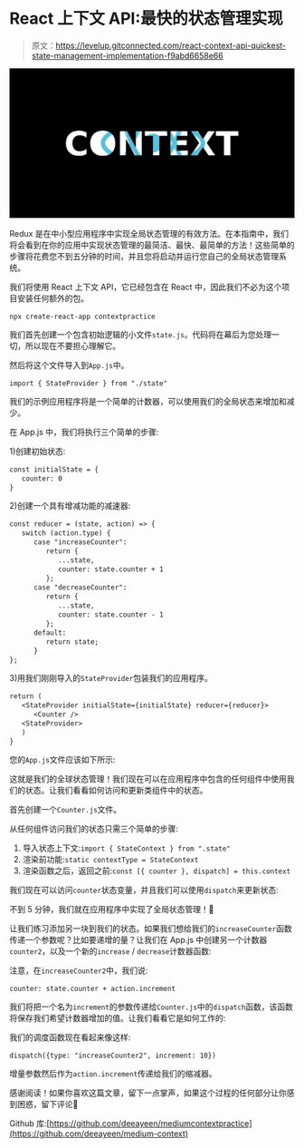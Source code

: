 # React 上下文 API:最快的状态管理实现

> 原文：<https://levelup.gitconnected.com/react-context-api-quickest-state-management-implementation-f9abd6658e66>

![](img/8ceb6ea7720cb8f772bc89d7902c79bf.png)

Redux 是在中小型应用程序中实现全局状态管理的有效方法。在本指南中，我们将会看到在你的应用中实现状态管理的最简洁、最快、最简单的方法！这些简单的步骤将花费您不到五分钟的时间，并且您将启动并运行您自己的全局状态管理系统。

我们将使用 React 上下文 API，它已经包含在 React 中，因此我们不必为这个项目安装任何额外的包。

```
npx create-react-app contextpractice
```

我们首先创建一个包含初始逻辑的小文件`state.js`。代码将在幕后为您处理一切，所以现在不要担心理解它。

然后将这个文件导入到`App.js`中。

```
import { StateProvider } from "./state"
```

我们的示例应用程序将是一个简单的计数器，可以使用我们的全局状态来增加和减少。

在 App.js 中，我们将执行三个简单的步骤:

1)创建初始状态:

```
const initialState = {
   counter: 0
}
```

2)创建一个具有增减功能的减速器:

```
const reducer = (state, action) => {
   switch (action.type) {
      case "increaseCounter":
         return {
            ...state,
            counter: state.counter + 1
         };
      case "decreaseCounter":
         return {
            ...state,
            counter: state.counter - 1
         };
      default:
         return state;
      }
};
```

3)用我们刚刚导入的`StateProvider`包装我们的应用程序。

```
return (
   <StateProvider initialState={initialState} reducer={reducer}>
      <Counter />
   <StateProvider>
   )
}
```

您的`App.js`文件应该如下所示:

这就是我们的全球状态管理！我们现在可以在应用程序中包含的任何组件中使用我们的状态。让我们看看如何访问和更新类组件中的状态。

首先创建一个`Counter.js`文件。

从任何组件访问我们的状态只需三个简单的步骤:

1.  导入状态上下文:`import { StateContext } from ".state"`
2.  渲染前功能:`static contextType = StateContext`
3.  渲染函数之后，返回之前:`const [{ counter }, dispatch] = this.context`

我们现在可以访问`counter`状态变量，并且我们可以使用`dispatch`来更新状态:

不到 5 分钟，我们就在应用程序中实现了全局状态管理！🎉

让我们练习添加另一块到我们的状态。如果我们想给我们的`increaseCounter`函数传递一个参数呢？比如要递增的量？让我们在 App.js 中创建另一个计数器`counter2`，以及一个新的`increase` / `decrease`计数器函数:

注意，在`increaseCounter2`中，我们说:

```
counter: state.counter + action.increment
```

我们将把一个名为`increment`的参数传递给`Counter.js`中的`dispatch`函数，该函数将保存我们希望计数器增加的值。让我们看看它是如何工作的:

我们的调度函数现在看起来像这样:

```
dispatch({type: "increaseCounter2", increment: 10})
```

增量参数然后作为`action.increment`传递给我们的缩减器。

感谢阅读！如果你喜欢这篇文章，留下一点掌声，如果这个过程的任何部分让你感到困惑，留下评论🎉

Github 库:[https://github.com/deeayeen/mediumcontextpractice](https://github.com/deeayeen/medium-context)